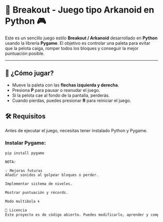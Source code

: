 # 🧱 Breakout - Juego tipo Arkanoid en Python 🎮

Este es un sencillo juego estilo **Breakout / Arkanoid** desarrollado en **Python** usando la librería **Pygame**. El objetivo es controlar una paleta para evitar que la pelota caiga, romper todos los bloques y conseguir la mejor puntuación posible.

---

## 🚀 ¿Cómo jugar?

- Mueve la paleta con las **flechas izquierda y derecha**.
- Presiona **P** para pausar o reanudar el juego.
- Si la pelota cae al fondo de la pantalla, perderás.
- Cuando pierdas, puedes presionar **R** para reiniciar el juego.



## 🛠️ Requisitos

Antes de ejecutar el juego, necesitas tener instalado Python y Pygame.

### Instalar Pygame:

```bash
pip install pygame

NOTA:

💡 Mejoras futuras 
Añadir sonidos al golpear bloques o perder.

Implementar sistema de niveles.

Mostrar puntuación y récords.

Modo multibola 🌀

📄 Licencia
Este proyecto es de código abierto. Puedes modificarlo, aprender y compartir. ¡Diviértete!